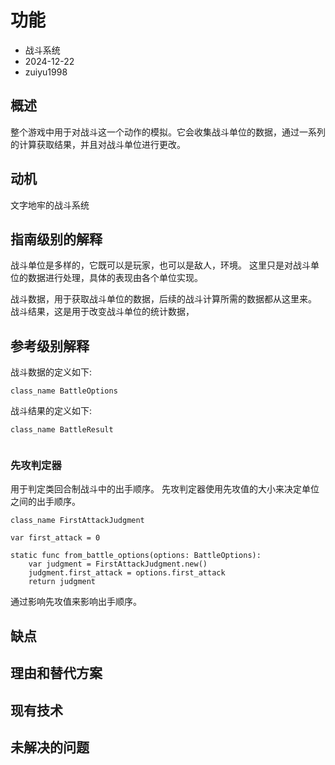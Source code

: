 # 功能

- 战斗系统
- 2024-12-22
- zuiyu1998

## 概述

整个游戏中用于对战斗这一个动作的模拟。它会收集战斗单位的数据，通过一系列的计算获取结果，并且对战斗单位进行更改。

## 动机

文字地牢的战斗系统

## 指南级别的解释

战斗单位是多样的，它既可以是玩家，也可以是敌人，环境。
这里只是对战斗单位的数据进行处理，具体的表现由各个单位实现。

战斗数据，用于获取战斗单位的数据，后续的战斗计算所需的数据都从这里来。
战斗结果，这是用于改变战斗单位的统计数据，

## 参考级别解释

战斗数据的定义如下:

```gds
class_name BattleOptions

```

战斗结果的定义如下:

```gds
class_name BattleResult


```

### 先攻判定器
用于判定类回合制战斗中的出手顺序。
先攻判定器使用先攻值的大小来决定单位之间的出手顺序。

```gds
class_name FirstAttackJudgment

var first_attack = 0

static func from_battle_options(options: BattleOptions):
    var judgment = FirstAttackJudgment.new()
    judgment.first_attack = options.first_attack
    return judgment
```

通过影响先攻值来影响出手顺序。

## 缺点

## 理由和替代方案

## 现有技术

## 未解决的问题
